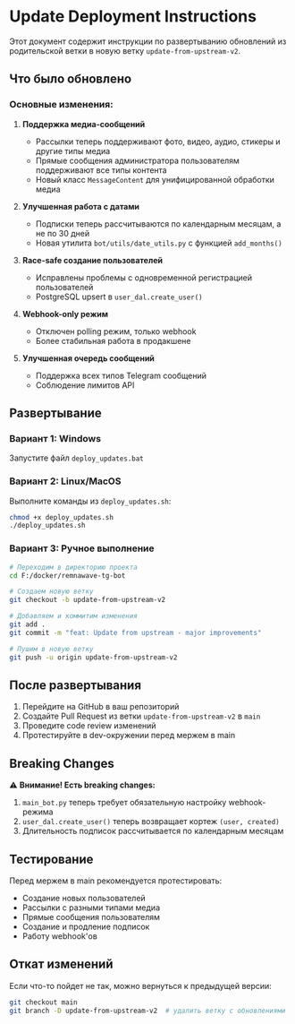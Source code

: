 # Update Deployment Instructions

Этот документ содержит инструкции по развертыванию обновлений из родительской ветки в новую ветку `update-from-upstream-v2`.

## Что было обновлено

### Основные изменения:

1. **Поддержка медиа-сообщений**
   - Рассылки теперь поддерживают фото, видео, аудио, стикеры и другие типы медиа
   - Прямые сообщения администратора пользователям поддерживают все типы контента
   - Новый класс `MessageContent` для унифицированной обработки медиа

2. **Улучшенная работа с датами**
   - Подписки теперь рассчитываются по календарным месяцам, а не по 30 дней
   - Новая утилита `bot/utils/date_utils.py` с функцией `add_months()`

3. **Race-safe создание пользователей**
   - Исправлены проблемы с одновременной регистрацией пользователей
   - PostgreSQL upsert в `user_dal.create_user()`

4. **Webhook-only режим**
   - Отключен polling режим, только webhook
   - Более стабильная работа в продакшене

5. **Улучшенная очередь сообщений**
   - Поддержка всех типов Telegram сообщений
   - Соблюдение лимитов API

## Развертывание

### Вариант 1: Windows
Запустите файл `deploy_updates.bat`

### Вариант 2: Linux/MacOS
Выполните команды из `deploy_updates.sh`:
```bash
chmod +x deploy_updates.sh
./deploy_updates.sh
```

### Вариант 3: Ручное выполнение
```bash
# Переходим в директорию проекта
cd F:/docker/remnawave-tg-bot

# Создаем новую ветку
git checkout -b update-from-upstream-v2

# Добавляем и коммитим изменения
git add .
git commit -m "feat: Update from upstream - major improvements"

# Пушим в новую ветку
git push -u origin update-from-upstream-v2
```

## После развертывания

1. Перейдите на GitHub в ваш репозиторий
2. Создайте Pull Request из ветки `update-from-upstream-v2` в `main`
3. Проведите code review изменений
4. Протестируйте в dev-окружении перед мержем в main

## Breaking Changes

⚠️ **Внимание! Есть breaking changes:**

1. `main_bot.py` теперь требует обязательную настройку webhook-режима
2. `user_dal.create_user()` теперь возвращает кортеж `(user, created)`
3. Длительность подписок рассчитывается по календарным месяцам

## Тестирование

Перед мержем в main рекомендуется протестировать:
- Создание новых пользователей
- Рассылки с разными типами медиа
- Прямые сообщения пользователям
- Создание и продление подписок
- Работу webhook'ов

## Откат изменений

Если что-то пойдет не так, можно вернуться к предыдущей версии:
```bash
git checkout main
git branch -D update-from-upstream-v2  # удалить ветку с обновлениями
```

